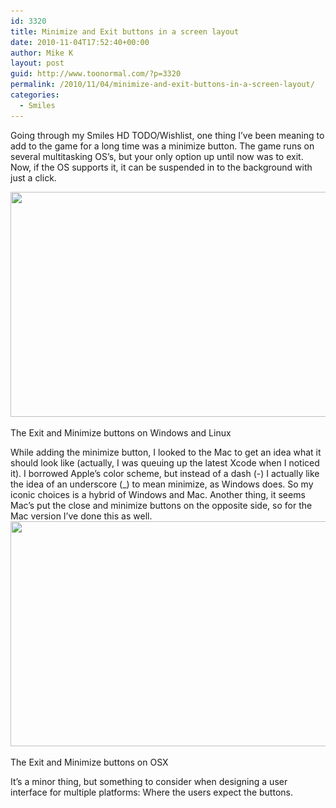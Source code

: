 ```yaml
---
id: 3320
title: Minimize and Exit buttons in a screen layout
date: 2010-11-04T17:52:40+00:00
author: Mike K
layout: post
guid: http://www.toonormal.com/?p=3320
permalink: /2010/11/04/minimize-and-exit-buttons-in-a-screen-layout/
categories:
  - Smiles
---
```

Going through my Smiles HD TODO/Wishlist, one thing I&#8217;ve been meaning to add to the game for a long time was a minimize button. The game runs on several multitasking OS&#8217;s, but your only option up until now was to exit. Now, if the OS supports it, it can be suspended in to the background with just a click.
  


<div id="attachment_3321" style="max-width: 650px" class="wp-caption aligncenter">
  <a href="/wp-content/uploads/2010/11/NovHD01.jpg"><img src="/wp-content/uploads/2010/11/NovHD01-640x360.jpg" alt="" title="NovHD01" width="640" height="360" class="size-large wp-image-3321" srcset="http://blog.toonormal.com/wp-content/uploads/2010/11/NovHD01-640x360.jpg 640w, http://blog.toonormal.com/wp-content/uploads/2010/11/NovHD01-450x253.jpg 450w, http://blog.toonormal.com/wp-content/uploads/2010/11/NovHD01.jpg 1280w" sizes="(max-width: 640px) 100vw, 640px" /></a>
  
  <p class="wp-caption-text">
    The Exit and Minimize buttons on Windows and Linux
  </p>
</div>While adding the minimize button, I looked to the Mac to get an idea what it should look like (actually, I was queuing up the latest Xcode when I noticed it). I borrowed Apple&#8217;s color scheme, but instead of a dash (-) I actually like the idea of an underscore (_) to mean minimize, as Windows does. So my iconic choices is a hybrid of Windows and Mac. Another thing, it seems Mac&#8217;s put the close and minimize buttons on the opposite side, so for the Mac version I&#8217;ve done this as well.


  


<div id="attachment_3322" style="max-width: 650px" class="wp-caption aligncenter">
  <a href="/wp-content/uploads/2010/11/NovHD02.jpg"><img src="/wp-content/uploads/2010/11/NovHD02-640x360.jpg" alt="" title="NovHD02" width="640" height="360" class="size-large wp-image-3322" srcset="http://blog.toonormal.com/wp-content/uploads/2010/11/NovHD02-640x360.jpg 640w, http://blog.toonormal.com/wp-content/uploads/2010/11/NovHD02-450x253.jpg 450w, http://blog.toonormal.com/wp-content/uploads/2010/11/NovHD02.jpg 1280w" sizes="(max-width: 640px) 100vw, 640px" /></a>
  
  <p class="wp-caption-text">
    The Exit and Minimize buttons on OSX
  </p>
</div>It&#8217;s a minor thing, but something to consider when designing a user interface for multiple platforms: Where the users expect the buttons.
